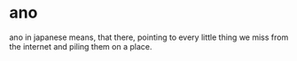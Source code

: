 # ano
ano in japanese means, that there, pointing to every little thing we miss from the internet and piling them on a place.
